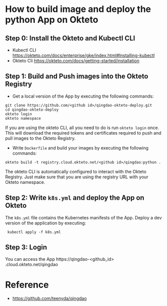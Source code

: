 # How to build image and deploy the python App on Okteto 

## Step 0: Install the Okteto and Kubectl CLI 
 - Kubectl CLI https://okteto.com/docs/enterprise/gke/index.html#Installing-kubectl
 - Okteto Cli https://okteto.com/docs/getting-started/installation
 
## Step 1: Build and Push images into the Okteto Registry
- Get a local version of the App by executing the following commands:
```
git clone https://github.com/<github id>/qingdao-okteto-deploy.git 
cd qingdao-okteto-deploy
okteto login
okteto namespace
```

If you are using the okteto CLI, all you need to do is run `okteto login` once. This will download the required tokens and      certificates     required to push and pull images to the Okteto Registry.

- Write `Dockerfile` and build your images by executing the following commands:
```
okteto build -t registry.cloud.okteto.net/<github id>/qingdao:python .
```
The okteto CLI is automatically configured to interact with the Okteto Registry. Just make sure that you are using the registry URL with your Okteto namespace.

## Step 2: Write `k8s.yml` and deploy the App on Okteto
The `k8s.yml` file contains the Kubernetes manifests of the App. Deploy a dev version of the application by executing:
```
 kubectl apply -f k8s.yml
```
## Step 3: Login 
You can access the App https://qingdao-<github_id> .cloud.okteto.net/qingdao

# Reference
- https://github.com/teenyda/qingdao

